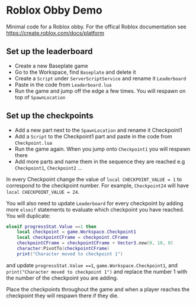 # Roblox Obby Demo

Minimal code for a Roblox obby. For the offical Roblox documentation see https://create.roblox.com/docs/platform

## Set up the leaderboard

- Create a new Baseplate game
- Go to the Workspace, find `Baseplate` and delete it
- Create a `Script` under `ServerScriptService` and rename it `Leaderboard`
- Paste in the code from `Leaderboard.lua`
- Run the game and jump off the edge a few times. You will respawn on top of `SpawnLocation`

## Set up the checkpoints

- Add a new part next to the `SpawnLocation` and rename it Checkpoint1
- Add a `Script` to the Checkpoint1 part and paste in the code from `Checkpoint.lua`
- Run the game again. When you jump onto `Checkpoint1` you will respawn there
- Add more parts and name them in the sequence they are reached e.g `Checkpoint1`, `Checkpoint2` ...

In every Checkpoint change the value of `local CHECKPOINT_VALUE = 1` to correspond to the checkpoint
number. For example, `Checkpoint24` will have `local CHECKPOINT_VALUE = 24`.

You will also need to update `Leaderboard` for every checkpoint by adding more `elseif` statements
to evaluate which checkpoint you have reached. 
You will duplicate:
```lua
elseif progressStat.Value ==1 then
    local checkpoint = game.Workspace.Checkpoint1
    local checkpointCFrame = checkpoint.CFrame
    checkpointCFrame = checkpointCFrame + Vector3.new(0, 10, 0)
    character:PivotTo(checkpointCFrame)
    print("Character moved to checkpoint 1")
```
and update `progressStat.Value ==1`, `game.Workspace.Checkpoint1`, and `print("Character moved to checkpoint 1")`
and replace the number 1 with the number of the checkpoint you are adding.

Place the checkpoints throughout the game and when a player reaches the checkpoint they will respawn
there if they die.
